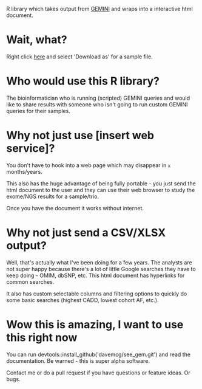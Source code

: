 R library which takes output from [GEMINI](http://gemini.readthedocs.io) and wraps into a interactive html document. 

# Wait, what?

Right click [here](https://raw.githubusercontent.com/davemcg/see_gem/master/inst/extdata/demo.html?raw=True) and select 'Download as' for a sample file. 

# Who would use this R library?
The bioinformatician who is running (scripted) GEMINI queries and would like to share results with someone who isn't going to run custom GEMINI queries for their samples. 

# Why not just use [insert web service]?
You don't have to hook into a web page which may disappear in `x` months/years. 

This also has the huge advantage of being fully portable - you just send the html document to the user and they can use their web browser to study the exome/NGS results for a sample/trio. 

Once you have the document it works without internet. 

# Why not just send a CSV/XLSX output?
Well, that's actually what I've been doing for a few years. The analysts are not super happy because there's a lot of little Google searches they have to keep doing - OMIM, dbSNP, etc. This html document has hyperlinks for common searches. 

It also has custom selectable columns and filtering options to quickly do some basic searches (highest CADD, lowest cohort AF, etc.). 

# Wow this is amazing, I want to use this right now
You can run devtools::install_github('davemcg/see_gem.git') and read the documentation. Be warned - this is super alpha software. 

Contact me or do a pull request if you have questions or feature ideas. Or bugs. 

